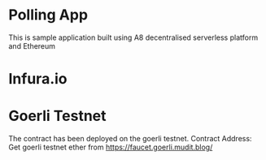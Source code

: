 # Polling App

This is sample application built using A8 decentralised serverless platform and Ethereum

# Infura.io

# Goerli Testnet
The contract has been deployed on the goerli testnet.
Contract Address: 
Get goerli testnet ether from https://faucet.goerli.mudit.blog/
